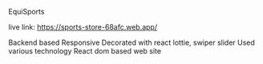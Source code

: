 EquiSports

live link: https://sports-store-68afc.web.app/

Backend based 
Responsive
Decorated with react lottie, swiper slider
Used various technology
React dom based web site

